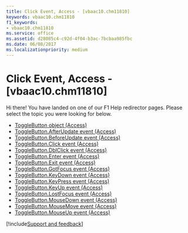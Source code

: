 ```yaml
---
title: Click Event, Access - [vbaac10.chm11810]
keywords: vbaac10.chm11810
f1_keywords:
- vbaac10.chm11810
ms.service: office
ms.assetid: d28085c4-c92d-4f04-b3ac-7bcbaa985fbc
ms.date: 06/08/2017
ms.localizationpriority: medium
---
```



# Click Event, Access - [vbaac10.chm11810]

Hi there! You have landed on one of our F1 Help redirector pages. Please select the topic you were looking for below.

- [ToggleButton object (Access)](https://msdn.microsoft.com/library/1c20d809-d7db-e096-4328-ebb4d79e770e%28Office.15%29.aspx)
- [ToggleButton.AfterUpdate event (Access)](https://msdn.microsoft.com/library/8e0e74e5-018f-5e0b-2c5d-d7e3db0e47f4%28Office.15%29.aspx)
- [ToggleButton.BeforeUpdate event (Access)](https://msdn.microsoft.com/library/4c910eb2-6ae9-ffef-2fd9-a95222975e49%28Office.15%29.aspx)
- [ToggleButton.Click event (Access)](https://msdn.microsoft.com/library/ba9f17a4-70ec-f4b8-fb21-01350ebf572d%28Office.15%29.aspx)
- [ToggleButton.DblClick event (Access)](https://msdn.microsoft.com/library/d73ef157-6399-8a0c-6ec3-c329567f3d5a%28Office.15%29.aspx)
- [ToggleButton.Enter event (Access)](https://msdn.microsoft.com/library/b4d4f4ca-2b1f-8a9d-a6b6-eec730275af9%28Office.15%29.aspx)
- [ToggleButton.Exit event (Access)](https://msdn.microsoft.com/library/bdff5a6a-fd28-f33e-7926-360d438b1e71%28Office.15%29.aspx)
- [ToggleButton.GotFocus event (Access)](https://msdn.microsoft.com/library/06f9bf2b-0a69-2d90-f238-2594a7baca8b%28Office.15%29.aspx)
- [ToggleButton.KeyDown event (Access)](https://msdn.microsoft.com/library/70eb32a9-aea6-5d14-7dc1-1f4d4f0a8573%28Office.15%29.aspx)
- [ToggleButton.KeyPress event (Access)](https://msdn.microsoft.com/library/2f4d96de-5d2e-5a52-9df2-94262ad7def2%28Office.15%29.aspx)
- [ToggleButton.KeyUp event (Access)](https://msdn.microsoft.com/library/94359da1-d763-43f4-8d47-c6b6f3816a04%28Office.15%29.aspx)
- [ToggleButton.LostFocus event (Access)](https://msdn.microsoft.com/library/3dd094a9-403b-3591-9853-349b3ed761dc%28Office.15%29.aspx)
- [ToggleButton.MouseDown event (Access)](https://msdn.microsoft.com/library/4bcb1d42-9ef4-ff05-cf31-36459b75a668%28Office.15%29.aspx)
- [ToggleButton.MouseMove event (Access)](https://msdn.microsoft.com/library/ae3b48a2-962a-2990-5922-41abc9ab7f59%28Office.15%29.aspx)
- [ToggleButton.MouseUp event (Access)](https://msdn.microsoft.com/library/a7db8f67-202d-21a4-f74a-3826e80bb22c%28Office.15%29.aspx)

[!include[Support and feedback](~/includes/feedback-boilerplate.md)]